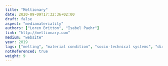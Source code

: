 ```yaml
---
title: "Meltionary"
date: 2020-09-09T17:32:36+02:00
draft: false
aspect: "mediamateriality"
authors: ["Loren Britton", "Isabel Paehr"]
link: "http://meltionary.com"
medium: "website"
year: 2019
tags: ["melting", "material condition", "socio-technical systems", "directory"]
notReferenced: true
weight: 9
---
```

